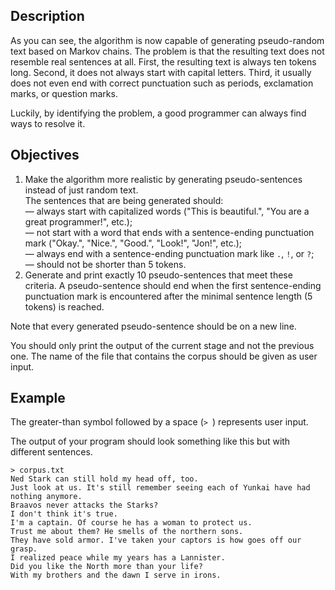 <h2>Description</h2>

<p>As you can see, the algorithm is now capable of generating pseudo-random text based on Markov chains. The problem is that the resulting text does not resemble real sentences at all. First, the resulting text is always ten tokens long. Second, it does not always start with capital letters. Third, it usually does not even end with correct punctuation such as periods, exclamation marks, or question marks.</p>

<p>Luckily, by identifying the problem, a good programmer can always find ways to resolve it.</p>

<h2>Objectives</h2>

<ol>
	<li>Make the algorithm more realistic by generating pseudo-sentences instead of just random text.<br>
	The sentences that are being generated should:<br>
	— always start with capitalized words ("This is beautiful.", "You are a great programmer!", etc.);<br>
	— not start with a word that ends with a sentence-ending punctuation mark ("Okay.", "Nice.", "Good.", "Look!", "Jon!", etc.);<br>
	— always end with a sentence-ending punctuation mark like <code class="java">.</code>, <code class="java">!</code>, or <code class="java">?</code>;<br>
	— should not be shorter than 5 tokens.</li>
	<li>Generate and print exactly 10 pseudo-sentences that meet these criteria. A pseudo-sentence should end when the first sentence-ending punctuation mark is encountered after the minimal sentence length (5 tokens) is reached.</li>
</ol>

<p>Note that every generated pseudo-sentence should be on a new line.</p>

<p>You should only print the output of the current stage and not the previous one. The name of the file that contains the corpus should be given as user input.</p>

<h2>Example</h2>

<p>The greater-than symbol followed by a space (<code class="java">&gt; </code>) represents user input.</p>

<p>The output of your program should look something like this but with different sentences.</p>

<pre><code class="language-no-highlight">&gt; corpus.txt
Ned Stark can still hold my head off, too.
Just look at us. It's still remember seeing each of Yunkai have had nothing anymore.
Braavos never attacks the Starks?
I don't think it's true.
I'm a captain. Of course he has a woman to protect us.
Trust me about them? He smells of the northern sons.
They have sold armor. I've taken your captors is how goes off our grasp.
I realized peace while my years has a Lannister.
Did you like the North more than your life?
With my brothers and the dawn I serve in irons.</code></pre>
